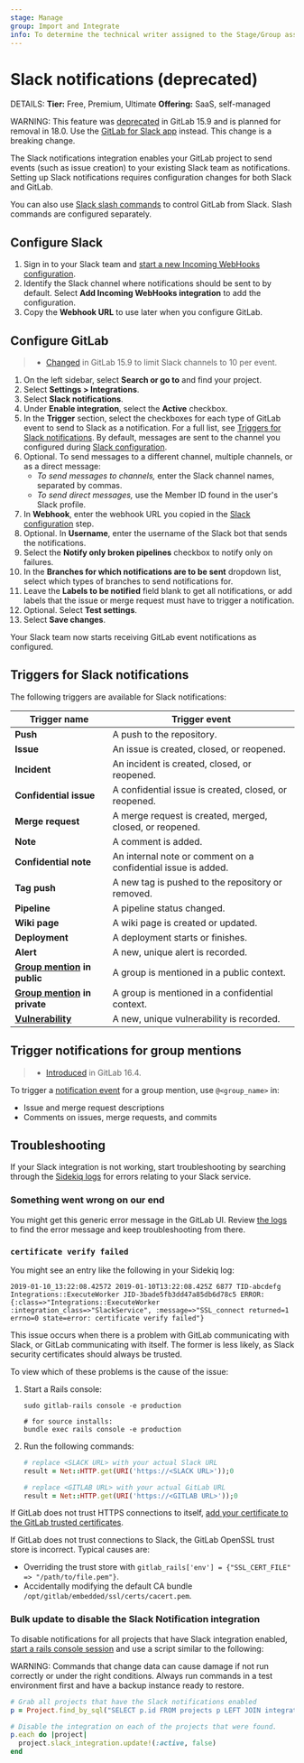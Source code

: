 ```yaml
---
stage: Manage
group: Import and Integrate
info: To determine the technical writer assigned to the Stage/Group associated with this page, see https://handbook.gitlab.com/handbook/product/ux/technical-writing/#assignments
---
```

<!--- start_remove The following content will be removed on remove_date: '2024-05-22' -->

# Slack notifications (deprecated)

DETAILS:
**Tier:** Free, Premium, Ultimate
**Offering:** SaaS, self-managed

WARNING:
This feature was [deprecated](https://gitlab.com/gitlab-org/gitlab/-/issues/372411) in GitLab 15.9
and is planned for removal in 18.0. Use the [GitLab for Slack app](gitlab_slack_application.md) instead.
This change is a breaking change.

The Slack notifications integration enables your GitLab project to send events
(such as issue creation) to your existing Slack team as notifications. Setting up
Slack notifications requires configuration changes for both Slack and GitLab.

You can also use [Slack slash commands](slack_slash_commands.md)
to control GitLab from Slack. Slash commands are configured separately.

## Configure Slack

1. Sign in to your Slack team and [start a new Incoming WebHooks configuration](https://my.slack.com/services/new/incoming-webhook).
1. Identify the Slack channel where notifications should be sent to by default.
   Select **Add Incoming WebHooks integration** to add the configuration.
1. Copy the **Webhook URL** to use later when you configure GitLab.

## Configure GitLab

> - [Changed](https://gitlab.com/gitlab-org/gitlab/-/merge_requests/106760) in GitLab 15.9 to limit Slack channels to 10 per event.

1. On the left sidebar, select **Search or go to** and find your project.
1. Select **Settings > Integrations**.
1. Select **Slack notifications**.
1. Under **Enable integration**, select the **Active** checkbox.
1. In the **Trigger** section, select the checkboxes for each type of GitLab
   event to send to Slack as a notification. For a full list, see
   [Triggers for Slack notifications](#triggers-for-slack-notifications).
   By default, messages are sent to the channel you configured during
   [Slack configuration](#configure-slack).
1. Optional. To send messages to a different channel, multiple channels, or as
   a direct message:
   - *To send messages to channels,* enter the Slack channel names, separated by
     commas.
   - *To send direct messages,* use the Member ID found in the user's Slack profile.
1. In **Webhook**, enter the webhook URL you copied in the
   [Slack configuration](#configure-slack) step.
1. Optional. In **Username**, enter the username of the Slack bot that sends
   the notifications.
1. Select the **Notify only broken pipelines** checkbox to notify only on failures.
1. In the **Branches for which notifications are to be sent** dropdown list, select which types of branches
   to send notifications for.
1. Leave the **Labels to be notified** field blank to get all notifications, or
   add labels that the issue or merge request must have to trigger a
   notification.
1. Optional. Select **Test settings**.
1. Select **Save changes**.

Your Slack team now starts receiving GitLab event notifications as configured.

## Triggers for Slack notifications

The following triggers are available for Slack notifications:

| Trigger name                                                             | Trigger event                                        |
|--------------------------------------------------------------------------|------------------------------------------------------|
| **Push**                                                                 | A push to the repository.                            |
| **Issue**                                                                | An issue is created, closed, or reopened.            |
| **Incident**                                                             | An incident is created, closed, or reopened.         |
| **Confidential issue**                                                   | A confidential issue is created, closed, or reopened.|
| **Merge request**                                                        | A merge request is created, merged, closed, or reopened.|
| **Note**                                                                 | A comment is added.                                  |
| **Confidential note**                                                    | An internal note or comment on a confidential issue is added.|
| **Tag push**                                                             | A new tag is pushed to the repository or removed.    |
| **Pipeline**                                                             | A pipeline status changed.                           |
| **Wiki page**                                                            | A wiki page is created or updated.                   |
| **Deployment**                                                           | A deployment starts or finishes.                     |
| **Alert**                                                                | A new, unique alert is recorded.                     |
| **[Group mention](#trigger-notifications-for-group-mentions) in public**                                              | A group is mentioned in a public context.            |
| **[Group mention](#trigger-notifications-for-group-mentions) in private**                                             | A group is mentioned in a confidential context.      |
| [**Vulnerability**](../../application_security/vulnerabilities/index.md) | A new, unique vulnerability is recorded.             |

## Trigger notifications for group mentions

> - [Introduced](https://gitlab.com/gitlab-org/gitlab/-/issues/417751) in GitLab 16.4.

To trigger a [notification event](#triggers-for-slack-notifications) for a group mention, use `@<group_name>` in:

- Issue and merge request descriptions
- Comments on issues, merge requests, and commits

## Troubleshooting

If your Slack integration is not working, start troubleshooting by
searching through the [Sidekiq logs](../../../administration/logs/index.md#sidekiqlog)
for errors relating to your Slack service.

### Something went wrong on our end

You might get this generic error message in the GitLab UI.
Review [the logs](../../../administration/logs/index.md#productionlog) to find
the error message and keep troubleshooting from there.

### `certificate verify failed`

You might see an entry like the following in your Sidekiq log:

```plaintext
2019-01-10_13:22:08.42572 2019-01-10T13:22:08.425Z 6877 TID-abcdefg Integrations::ExecuteWorker JID-3bade5fb3dd47a85db6d78c5 ERROR: {:class=>"Integrations::ExecuteWorker :integration_class=>"SlackService", :message=>"SSL_connect returned=1 errno=0 state=error: certificate verify failed"}
```

This issue occurs when there is a problem with GitLab communicating with Slack,
or GitLab communicating with itself.
The former is less likely, as Slack security certificates should always be trusted.

To view which of these problems is the cause of the issue:

1. Start a Rails console:

   ```shell
   sudo gitlab-rails console -e production

   # for source installs:
   bundle exec rails console -e production
   ```

1. Run the following commands:

   ```ruby
   # replace <SLACK URL> with your actual Slack URL
   result = Net::HTTP.get(URI('https://<SLACK URL>'));0

   # replace <GITLAB URL> with your actual GitLab URL
   result = Net::HTTP.get(URI('https://<GITLAB URL>'));0
   ```

If GitLab does not trust HTTPS connections to itself,
[add your certificate to the GitLab trusted certificates](https://docs.gitlab.com/omnibus/settings/ssl/index.html#install-custom-public-certificates).

If GitLab does not trust connections to Slack,
the GitLab OpenSSL trust store is incorrect. Typical causes are:

- Overriding the trust store with `gitlab_rails['env'] = {"SSL_CERT_FILE" => "/path/to/file.pem"}`.
- Accidentally modifying the default CA bundle `/opt/gitlab/embedded/ssl/certs/cacert.pem`.

### Bulk update to disable the Slack Notification integration

To disable notifications for all projects that have Slack integration enabled,
[start a rails console session](../../../administration/operations/rails_console.md#starting-a-rails-console-session) and use a script similar to the following:

WARNING:
Commands that change data can cause damage if not run correctly or under the right conditions. Always run commands in a test environment first and have a backup instance ready to restore.

```ruby
# Grab all projects that have the Slack notifications enabled
p = Project.find_by_sql("SELECT p.id FROM projects p LEFT JOIN integrations s ON p.id = s.project_id WHERE s.type_new = 'Integrations::Slack' AND s.active = true")

# Disable the integration on each of the projects that were found.
p.each do |project|
  project.slack_integration.update!(:active, false)
end
```

<!--- end_remove -->
